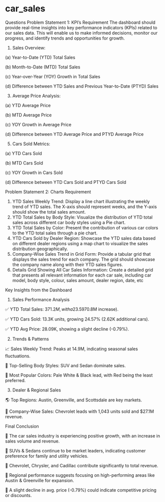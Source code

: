 # car_sales
Questions
Problem Statement 1: KPI’s Requirement
The dashboard should provide real-time insights into key performance indicators (KPIs) related to our sales data. This will enable us to make informed decisions, monitor our progress, and identify trends and opportunities for growth.
1.	Sales Overview:
   
(a) Year-to-Date (YTD) Total Sales

(b)	Month-to-Date (MTD) Total Sales

(c)	Year-over-Year (YOY) Growth in Total Sales

(d)	Difference between YTD Sales and Previous Year-to-Date (PTYD) Sales

3.	Average Price Analysis:
   
(a)	YTD Average Price

(b)	MTD Average Price

(c)	YOY Growth in Average Price

(d)	Difference between YTD Average Price and PTYD Average Price

5.	Cars Sold Metrics:
   
(a)	YTD Cars Sold

(b)	MTD Cars Sold

(c)	YOY Growth in Cars Sold

(d)	Difference between YTD Cars Sold and PTYD Cars Sold

Problem Statement 2: Charts Requirement

1.	YTD Sales Weekly Trend: Display a line chart illustrating the weekly trend of YTD sales. The X-axis should represent weeks, and the Y-axis should show the total sales amount.
2.	YTD Total Sales by Body Style: Visualize the distribution of YTD total sales across different car body styles using a Pie chart.
3.	YTD Total Sales by Color: Present the contribution of various car colors to the YTD total sales through a pie chart.
4.	YTD Cars Sold by Dealer Region: Showcase the YTD sales data based on different dealer regions using a map chart to visualize the sales distribution geographically.
5.	Company-Wise Sales Trend in Grid Form: Provide a tabular grid that displays the sales trend for each company. The grid should showcase the company name along with their YTD sales figures.
6.	Details Grid Showing All Car Sales Information: Create a detailed grid that presents all relevant information for each car sale, including car model, body style, colour, sales amount, dealer region, date, etc


Key Insights from the Dashboard
1. Sales Performance Analysis
   
✅ YTD Total Sales: $371.2M, with a 23.59% growth ($70.8M increase).

✅ YTD Cars Sold: 13.3K units, growing 24.57% (2.62K additional cars).

✅ YTD Avg Price: 28.09K, showing a slight decline (-0.79%).

2. Trends & Patterns
   
📈 Sales Weekly Trend: Peaks at 14.9M, indicating seasonal sales fluctuations.

📌 Top-Selling Body Styles: SUV and Sedan dominate sales.

🎨 Most Popular Colors: Pale White & Black lead, with Red being the least preferred.


3. Dealer & Regional Sales
   
🌎 Top Regions: Austin, Greenville, and Scottsdale are key markets.

🏢 Company-Wise Sales: Chevrolet leads with 1,043 units sold and $27.1M revenue.


Final Conclusion

🔹 The car sales industry is experiencing positive growth, with an increase in sales volume and revenue.

🔹 SUVs & Sedans continue to be market leaders, indicating customer preference for family and utility vehicles.

🔹 Chevrolet, Chrysler, and Cadillac contribute significantly to total revenue.

🔹 Regional performance suggests focusing on high-performing areas like Austin & Greenville for expansion.

🔹 A slight decline in avg. price (-0.79%) could indicate competitive pricing or discounts.
